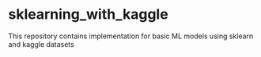 # sklearning_with_kaggle
This repository contains implementation for basic ML models using sklearn and kaggle datasets
